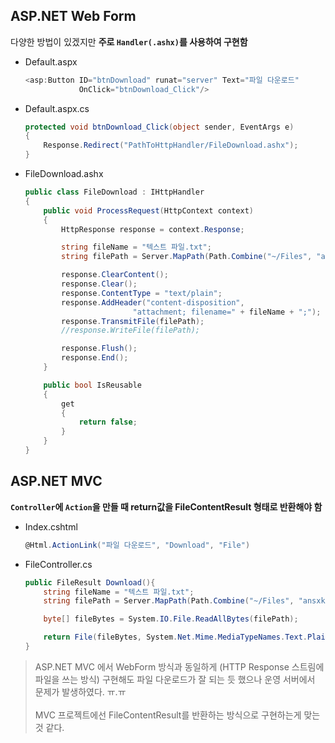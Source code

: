 ## ASP.NET Web Form

다양한 방법이 있겠지만 **주로 `Handler(.ashx)`를 사용하여 구현함**

- Default.aspx
    ```csharp
    <asp:Button ID="btnDownload" runat="server" Text="파일 다운로드" 
                OnClick="btnDownload_Click"/>
    ```
- Default.aspx.cs
    ```csharp
    protected void btnDownload_Click(object sender, EventArgs e)
    {
        Response.Redirect("PathToHttpHandler/FileDownload.ashx");
    }
    ```

- FileDownload.ashx
    ```csharp
    public class FileDownload : IHttpHandler 
    {
        public void ProcessRequest(HttpContext context)
        {
            HttpResponse response = context.Response;

            string fileName = "텍스트 파일.txt";
            string filePath = Server.MapPath(Path.Combine("~/Files", "ansxkfl.txt"));

            response.ClearContent();
            response.Clear();
            response.ContentType = "text/plain";
            response.AddHeader("content-disposition", 
                            "attachment; filename=" + fileName + ";");
            response.TransmitFile(filePath);
            //response.WriteFile(filePath);

            response.Flush();    
            response.End();
        }

        public bool IsReusable
        {
            get
            {
                return false;
            }
        }
    }
    ```

## ASP.NET MVC
**`Controller`에 `Action`을 만들 때 return값을 FileContentResult 형태로 반환해야 함**

- Index.cshtml
    ```csharp
    @Html.ActionLink("파일 다운로드", "Download", "File")
    ```
- FileController.cs
    ```csharp
    public FileResult Download(){
        string fileName = "텍스트 파일.txt";
        string filePath = Server.MapPath(Path.Combine("~/Files", "ansxkfl.txt"));

        byte[] fileBytes = System.IO.File.ReadAllBytes(filePath);

        return File(fileBytes, System.Net.Mime.MediaTypeNames.Text.Plain, fileName);
    }
    ```
> ASP.NET MVC 에서 WebForm 방식과 동일하게 (HTTP Response 스트림에 파일을 쓰는 방식) 구현해도 파일 다운로드가 잘 되는 듯 했으나 운영 서버에서 문제가 발생하였다. ㅠ.ㅠ<br/><br/>
MVC 프로젝트에선 FileContentResult를 반환하는 방식으로 구현하는게 맞는 것 같다.